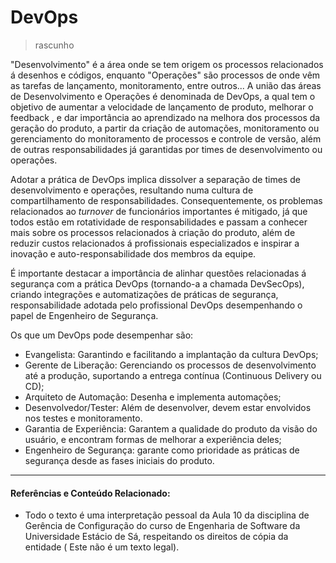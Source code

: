 # DevOps
> rascunho

"Desenvolvimento" é a área onde se tem origem os processos relacionados á desenhos e códigos, enquanto "Operações" são processos de onde vêm as tarefas de lançamento, monitoramento, entre outros... A união das áreas de Desenvolvimento e Operações é denominada de DevOps, a qual tem o objetivo de aumentar a velocidade de lançamento de produto, melhorar o feedback <!-- precisa ser detalhado. -->, e dar importância ao aprendizado na melhora dos processos da geração do produto, a partir da criação de automações, monitoramento ou gerenciamento do monitoramento de processos e controle de versão, além de outras responsabilidades já garantidas por times de desenvolvimento ou operações.

Adotar a prática de DevOps implica dissolver a separação de times de desenvolvimento e operações, resultando numa cultura de compartilhamento de responsabilidades. Consequentemente, os problemas relacionados ao _turnover_ de funcionários importantes é mitigado, já que todos estão em rotatividade de responsabilidades e passam a conhecer mais sobre os processos relacionados à criação do produto, além de reduzir custos relacionados á profissionais especializados e inspirar a inovação e auto-responsabilidade dos membros da equipe.

É importante destacar a importância de alinhar questões relacionadas á segurança com a prática DevOps (tornando-a a chamada DevSecOps), criando integrações e automatizações de práticas de segurança<!-- possivelmente o monitoramento de segurança também? -->, responsabilidade adotada pelo profissional DevOps desempenhando o papel de Engenheiro de Segurança.

Os que um DevOps pode desempenhar são:

- Evangelista: Garantindo e facilitando a implantação da cultura DevOps;
- Gerente de Liberação: Gerenciando os processos de desenvolvimento até a produção, suportando a entrega contínua (Continuous Delivery ou CD);
- Arquiteto de Automação: Desenha e implementa automações;
- Desenvolvedor/Tester: Além de desenvolver, devem estar envolvidos nos testes e monitoramento.
- Garantia de Experiência: Garantem a qualidade do produto da visão do usuário, e encontram formas de melhorar a experiência deles; <!-- possivelmente o mesmo que o profissional de QA -->
- Engenheiro de Segurança: garante como prioridade as práticas de segurança desde as fases iniciais  do produto. 

---
#### Referências e Conteúdo Relacionado:

- Todo o texto é uma interpretação pessoal da Aula 10 da disciplina de Gerência de Configuração do curso de Engenharia de Software da Universidade Estácio de Sá, respeitando os direitos de cópia da entidade ( Este não é um texto legal).